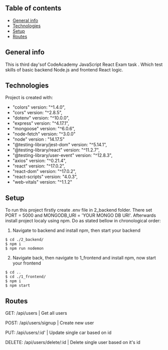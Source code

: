 ## Table of contents

- [General info](#general-info)
- [Technologies](#technologies)
- [Setup](#setup)
- [Routes](#routes)

## General info

This is third day'sof CodeAcademy JavaScript React Exam task . Which test skills of basic backend Node.js and frontend React logic.

## Technologies

Project is created with:

- "colors" version: "^1.4.0",
- "cors" version: "^2.8.5",
- "dotenv" version: "^10.0.0",
- "express" version: "^4.17.1",
- "mongoose" version: "^6.0.6",
- "node-fetch" version: "^3.0.0"
- "node" version : "14.17.5"
- "@testing-library/jest-dom" version: "^5.14.1",
- "@testing-library/react" version: "^11.2.7",
- "@testing-library/user-event" version: "^12.8.3",
- "axios" version: "^0.21.4",
- "react" version: "^17.0.2",
- "react-dom" version: "^17.0.2",
- "react-scripts" version: "4.0.3",
- "web-vitals" version: "^1.1.2"

## Setup

To run this project firstly create .env file in 2_backend folder. There set PORT = 5000 and MONGODB_URI = 'YOUR MONGO DB URI'. Afterwards install project localy using npm.
Do as stated bellow in chronological order:

1. Navigate to backend and install npm, then start your backend

```
$ cd ./2_backend/
$ npm i
$ npm run nodemon
```

2. Navigate back, then navigate to 1_frontend and install npm, now start your frontend

```
$ cd ..
$ cd ./1_frontend/
$ npm i
$ npm start
```

## Routes

GET: /api/users | Get all users

POST: /api/users/signup | Create new user

PUT: /api/users/:id' | Update single car based on id

DELETE: /api/users/delete/:id | Delete single user based on it's id
 
